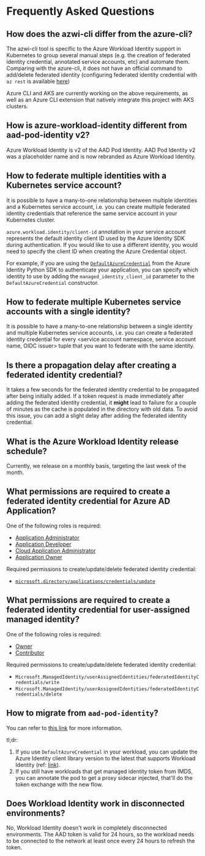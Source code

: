 # Frequently Asked Questions

<!-- toc -->

## How does the azwi-cli differ from the azure-cli?

The azwi-cli tool is specific to the Azure Workload Identity support in Kubernetes to group several manual steps (e.g. the creation of federated identity credential, annotated service accounts, etc) and automate them. Comparing with the azure-cli, it does not have an official command to add/delete federated identity (configuring federated identity credential with `az rest` is available [here](https://docs.microsoft.com/en-us/azure/active-directory/develop/workload-identity-federation-create-trust))

Azure CLI and AKS are currently working on the above requirements, as well as an Azure CLI extension that natively integrate this project with AKS clusters.

## How is azure-workload-identity different from aad-pod-identity v2?

Azure Workload Identity is v2 of the AAD Pod Identity. AAD Pod Identity v2 was a placeholder name and is now rebranded as Azure Workload Identity.

## How to federate multiple identities with a Kubernetes service account?

It is possible to have a many-to-one relationship between multiple identities and a Kubernetes service account, i.e. you can create multiple
federated identity credentials that reference the same service account in your Kubernetes cluster.

`azure.workload.identity/client-id` annotation in your service account represents the default identity client ID used by the Azure Identity SDK during authentication. If you would like to use a different identity, you would need to specify the client ID when creating the Azure Credential object.

For example, if you are using the [`DefaultAzureCredential`](https://docs.microsoft.com/en-us/python/api/azure-identity/azure.identity.defaultazurecredential?view=azure-python) from the Azure Identity Python SDK to authenticate your application, you can specify which identity to use by adding the `managed_identity_client_id` parameter to the `DefaultAzureCredential` constructor.

## How to federate multiple Kubernetes service accounts with a single identity?

It is possible to have a many-to-one relationship between a single identity and multiple Kubernetes service accounts, i.e. you can create a federated identity credential for every <service account namespace, service account name, OIDC issuer> tuple that you want to federate with the same identity.

## Is there a propagation delay after creating a federated identity credential?

It takes a few seconds for the federated identity credential to be propagated after being initially added. If a token request is made immediately after adding the federated identity credential, it **might** lead to failure for a couple of minutes as the cache is populated in the directory with old data. To avoid this issue, you can add a slight delay after adding the federated identity credential.

## What is the Azure Workload Identity release schedule?

Currently, we release on a monthly basis, targeting the last week of the month.

## What permissions are required to create a federated identity credential for Azure AD Application?

One of the following roles is required:

- [Application Administrator](https://learn.microsoft.com/en-us/azure/active-directory/roles/permissions-reference#application-administrator)
- [Application Developer](https://learn.microsoft.com/en-us/azure/active-directory/roles/permissions-reference#application-developer)
- [Cloud Application Administrator](https://docs.microsoft.com/en-us/azure/role-based-access-control/built-in-roles#cloud-application-administrator)
- [Application Owner](https://docs.microsoft.com/en-us/azure/role-based-access-control/built-in-roles#application-owner)

Required permissions to create/update/delete federated identity credential:

- [`microsoft.directory/applications/credentials/update`](https://learn.microsoft.com/en-us/azure/active-directory/roles/custom-available-permissions#microsoftdirectoryapplicationscredentialsupdate)

## What permissions are required to create a federated identity credential for user-assigned managed identity?

One of the following roles is required:

- [Owner](https://learn.microsoft.com/en-us/azure/role-based-access-control/built-in-roles#owner)
- [Contributor](https://learn.microsoft.com/en-us/azure/role-based-access-control/built-in-roles#contributor)

Required permissions to create/update/delete federated identity credential:

- `Microsoft.ManagedIdentity/userAssignedIdentities/federatedIdentityCredentials/write`
- `Microsoft.ManagedIdentity/userAssignedIdentities/federatedIdentityCredentials/delete`

## How to migrate from `aad-pod-identity`?

You can refer to [this link](https://learn.microsoft.com/azure/aks/workload-identity-migrate-from-pod-identity) for more information.

tl;dr:

1. If you use `DefaultAzureCredential` in your workload, you can update the Azure Identity client library version to the latest that supports Workload Identity (ref: [link](https://azure.github.io/azure-workload-identity/docs/topics/language-specific-examples/azure-identity-sdk.html)).
2. If you still have workloads that get managed identity token from IMDS, you can annotate the pod to get a proxy sidecar injected, that'll do the token exchange with the new flow.

## Does Workload Identity work in disconnected environments?

No, Workload Identity doesn't work in completely disconnected environments. The AAD token is valid for 24 hours, so the workload needs to be connected to the network at least once every 24 hours to refresh the token.
